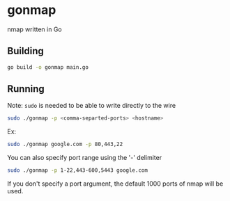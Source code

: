 # gonmap
nmap written in Go

## Building
```bash
go build -o gonmap main.go
```

## Running
Note: `sudo` is needed to be able to write directly to the wire
```bash
sudo ./gonmap -p <comma-separted-ports> <hostname>
```

Ex:
```bash
sudo ./gonmap google.com -p 80,443,22
```

You can also specify port range using the '-' delimiter
```bash
sudo ./gonmap -p 1-22,443-600,5443 google.com
```

If you don't specify a port argument, the default 1000 ports of nmap will be used.
